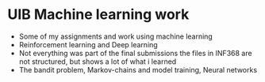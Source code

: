 # UIB Machine learning work
- Some of my assignments and work using machine learning
- Reinforcement learning and Deep learning
- Not everything was part of the final submissions the files in INF368 are not structured, but shows a lot of what i learned
- The bandit problem, Markov-chains and model training, Neural networks

